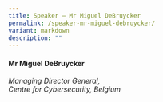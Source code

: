 ```yaml
---
title: Speaker – Mr Miguel DeBruycker
permalink: /speaker-mr-miguel-debruycker/
variant: markdown
description: ""
---
```

#### **Mr Miguel DeBruycker**

*Managing Director General, <br> Centre for Cybersecurity, Belgium*